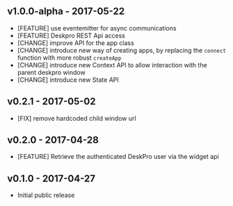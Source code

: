 ## v1.0.0-alpha - 2017-05-22

* [FEATURE] use eventemitter for async communications 
* [FEATURE] Deskpro REST Api access  
* [CHANGE] improve API for the app class 
* [CHANGE] introduce new way of creating apps, by replacing the `connect` function with more robust `createApp` 
* [CHANGE] introduce new Context API to allow interaction with the parent deskpro window 
* [CHANGE] introduce new State API 

## v0.2.1 - 2017-05-02

* [FIX] remove hardcoded child window url

## v0.2.0 - 2017-04-28 

* [FEATURE] Retrieve the authenticated DeskPro user via the widget api 

## v0.1.0 - 2017-04-27

* Initial public release
